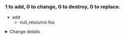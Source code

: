 ### 1 to add, 0 to change, 0 to destroy, 0 to replace.
- add
    - null_resource.foo
<details><summary>Change details</summary>

````````diff
# null_resource.foo will be created
@@ -1 +1,3 @@
-null
+{
+  "triggers": null
+}
````````

</details>
